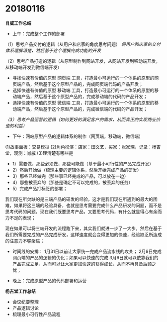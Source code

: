 # 20180116

**肖威工作总结**
- 上午：完成整个工作的部署

（1）思考产品交付的逻辑（从用户和店家的角度思考问题）
*将用户和店家的交付体系理解清楚，然后基于这个理解完成功能的开发*

（2）思考产品打造的逻辑（从原型制作到网站开发，从网站开发到移动端开发，从移动端开发到微信端开发）

- 寻找快速有价值的原型 网页端 工具，打造最小可运行的一个体系的原型的网页端产品，然后基于这个原型产品的，完成网页端代码的产品开发；
- 选择快速有价值的原型 移动端 工具，打造最小可运行的一个体系的原型的移动端产品，然后基于这个原型产品的，完成移动端的代码的产品开发；
- 选择快速有价值的原型 微信端 工具，打造最小可运行的一个体系的原型的移动端产品，然后基于这个原型产品的，完成微信端的代码的产品开发；


*（3）思考产品运营的逻辑（如何更好的满足客户的需求，从而真正的实现商业价值的利益）*

- 下午：网站原型产品的逻辑体系的制作（网页端，移动端，微信端）

 (1)故事面板：交易模拟
 (2)角色扮演：店家：田文艺，买家：张家琛，记录：杨吉堂，观测：肖威
 (3)理清楚有哪些是
 - 1）需要做，那些必须做，那些可能做（基于最小可行性的产品完成开发）
 - 2）然后开始做（梳理主要的逻辑体系，然后开始完成产品的研发）
 - 3）那些已经做完（那些事已经完成的产品，可以放在一边）
 - 4）那些被丢弃的（那些是确定不可以完成的，被丢弃的任务）
 - 5）完成产品打标签的部署；

 我们现在所欠缺的是三端产品的研发的经验，这才是我们现在所遇到的最大的困难，如果将这三端的经验具备，也就是思考需要完成什么产品研发的问题，而不是思考代码的问题，现在我们既要思考产品，又要思考代码，有什么就显得心有余而力不足的表现；

 现在如果可以将三端开发的流程跑下来，其实我们就进一步了一大步，然后在基于我们所需要完成的产品完成研发，这样速度就会变得更加的快速，经验缺乏所造成的注意力不够聚焦；

 - 时间线的安排：
 1月31日以前让大家统一完成产品流水线的攻关；
 2月9日完成网页端的产品的逻辑的优化；如果可以快速的完成
 3月6日就可以依靠我们的产品完成立足，从而可以让大家更加快速的获得成长，从而不再具备后顾之忧；

- 晚上：完成原型产品的代码部署和运营


**杨吉堂工作总结**
- 会议纪要整理
- 产品逻辑讨论
- 梳理最小可行性产品流程
